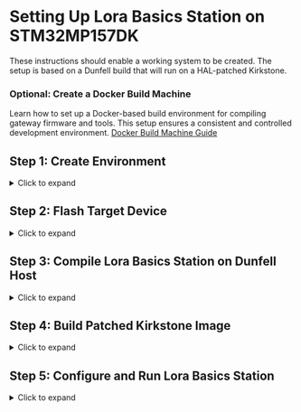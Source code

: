 # Setting Up Lora Basics Station on STM32MP157DK

These instructions should enable a working system to be created. The setup is based on a Dunfell build that will run on a HAL-patched Kirkstone.

### Optional: Create a Docker Build Machine
Learn how to set up a Docker-based build environment for compiling gateway firmware and tools. This setup ensures a consistent and controlled development environment.
[Docker Build Machine Guide](https://github.com/avnet-iotconnect/iotc-lora-demos/blob/master/docs/build-machine-docker.md)
    
## Step 1: Create Environment 
<details> <summary>Click to expand</summary>
Follow the instructions to build a Yocto image at STM32MP1 Distribution Package:

```
mkdir openstlinux-5.10-dunfell-mp1-21-11-17
cd openstlinux-5.10-dunfell-mp1-21-11-17
repo init -u https://github.com/STMicroelectronics/oe-manifest.git -b refs/tags/openstlinux-5.10-dunfell-mp1-21-11-17
repo sync
DISTRO=openstlinux-weston MACHINE=stm32mp1 source layers/meta-st/scripts/envsetup.sh
```

Append build tools in ./build-openstlinuxweston-stm32mp1/conf/bblayers.conf:

```
EXTRA_IMAGE_FEATURES += " tools-sdk tools-debug debug-tweaks"
IMAGE_INSTALL:append = "git"
```

These tools are large; the default maximum filesystem size must be increased. Edit STM32MP_ROOTFS_MAXSIZE_NAND in ./layers/meta-st/meta-st-stm32mp/conf/machine/include/st-machine-common-stm32mp.inc replacing the set value with a larger number (>800000 ... 1232896?).

Now you can build:

```
bitbake st-image-weston
```
</details> 

## Step 2: Flash Target Device
<details> <summary>Click to expand</summary>
Follow the instructions at Flashing the built image:

```
STM32_Programmer_CLI -c port=usb1 -w flashlayout_st-image-weston/trusted/FlashLayout_sdcard_stm32mp157c-dk2-trusted.tsv
```
</details>

## Step 3: Compile Lora Basics Station on Dunfell Host
<details> <summary>Click to expand</summary>
SSH into root@stm32mp1.local (or by IP).

Obtain and compile basicstation:
```
git clone https://github.com/lorabasics/basicstation.git
cd basicstation
```

RAK5146 is CoreCell compliant. The build is based closely on the corecell platform example. Create a symlink for the STM32 platform to arm-ostl-linux-gnueabi-gcc:

```
ln -s /usr ~/toolchain-stm32
```

Edit ./setup.gmk echoing corecell setup for RAK5146 on STM32 platform:

```
ARCH.stm32 = arm-ostl-linux-gnueabi
CFG.stm32 = linux lgw1 no_leds sx1302
DEPS.stm32 = mbedtls lgw1302
CFLAGS.stm32.debug = -g O0
LIBS.stm32 = -llgw1302  ${MBEDLIBS} -lpthread -lrt
```

Duplicate the corecell patch:
```
cp ./deps/lgw1302/V2.1.0-corecell.patch ./deps/lgw1302/V2.1.0-stm32.patch
```

Edit line 239 of ./src/ral_lgw.c replacing: ***if( err != LGW_LBT_ISSUE ) {*** with:
```
if( err != 1) { //LGW_LBT_ISSUE ) {
```
Make Lora Basics Station:
```
make platform=stm32 variant=std
make platform=stm32 variant=debug
```

Copy ~/basicstation to a local filesystem.
</details>

## Step 4: Build Patched Kirkstone Image
<details> <summary>Click to expand</summary>
Create the build environment:

bash
Copy code
mkdir iotconnect-stm32mp17-kirkstone
cd iotconnect-stm32mp17-kirkstone
repo init -u https://github.com/STMicroelectronics/oe-manifest.git -b refs/tags/openstlinux-5.15-yocto-kirkstone-mp1-v23.07.26
repo sync
Get Makefile and Dockerfile:

```
wget https://raw.githubusercontent.com/avnet-iotconnect/iotc-lora-gateway-example/master/Makefile
wget https://raw.githubusercontent.com/avnet-iotconnect/iotc-lora-gateway-example/master/Dockerfile
```
Clone the necessary repository and initialize submodules:
```
git clone git@github.com:avnet-iotconnect/iotc-lora-gateway-example.git -b master ./layers/iotconnect-lora-demo
cd ./layers/iotconnect-lora-demo
git submodule update --init
cd -
```
Build the Docker environment:
```
make docker
```
Set up the environment:
```
DISTRO=openstlinux-weston MACHINE=stm32mp1 source layers/meta-st/scripts/envsetup.sh
```
Accept all EULAs
```
exit
make env
bitbake-layers add-layer ../layers/iotconnect-lora-demo/meta-st-stm32mpu-app-lorawan/
exit
```
Remove unnecessary layers and configurations:
```
rm -rf meta-iotconnect-lora-demo/
rm -rf recipes-framework recipes-st
```

Comment out all the IMAGE_INSTALL:append content in ./layers/iotconnect-lora-demo/meta-st-stm32mpu-app-lorawan/conf/layer.conf.

Now you can build:
```
make build
```

Flash the device:
```
STM32_Programmer_CLI -c port=usb1 -w flashlayout_st-image-weston/trusted/FlashLayout_sdcard_stm32mp157c-dk2-trusted.tsv
```
</details>

## Step 5: Configure and Run Lora Basics Station
<details> <summary>Click to expand</summary>
Return to the local folder where you stored the basicstation build and copy it to the target device:
  
```
  scp -r ./basicstation root@stm32mp1.local:
```

SSH into the target device and set up the necessary scripts:
```
ssh root@stm32mp1.local
cd basicstation/projects/iotc/
cp ../../examples/corecell/start-station.sh ./
sed -i 's/corecell/stm32/g' start-station.sh
```
Create concentrator-reset.sh using libgpiod:
```
#!/bin/bash

gpioset gpiochip6 8=1
sleep 0.1
gpioset gpiochip6 8=0
sleep 0.1
gpioget gpiochip6 8
sleep 0.5
```

Create rinit.sh:
```
#!/bin/bash
./concentrator-reset.sh
```

Configure LNS:
```
mkdir lns-iotc
cd lns-iotc
cp ../../../examples/corecell/lns-ttn/station.conf ./
```

Set pulse per second to true to mitigate clock drifts. Edit station.conf and add "pps": true in "SX1302_conf":{}.

Import certificates from IOTC and set the URLs in tc.uri and cups.uri.

Rename the certificate files:
```
mv certificate.pem.crt cups.crt
mv private.key cups.key
```
In lns-iotc you should have:

 - station.conf
 - cups.crt
 - cups.key
 - cups.trust
 - cups.uri
 - tc.crt
 - tc.key
 - tc.trust
 - tc.uri

Run the station:
```
ssh root@stm32
```
</details>
